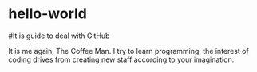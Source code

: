 # hello-world
#It is guide to deal with GitHub

It is me again, The Coffee Man.
I try to learn programming, the interest of coding drives from creating new
staff according to your imagination.
